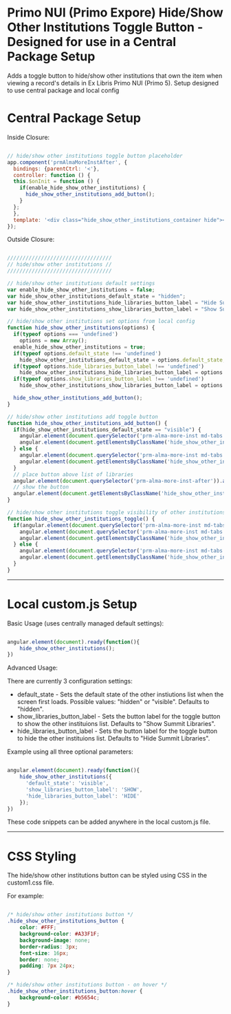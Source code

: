 # Primo NUI (Primo Expore) Hide/Show Other Institutions Toggle Button - Designed for use in a Central Package Setup

Adds a toggle button to hide/show other institutions that own the item when viewing a record's details in Ex Libris Primo NUI (Primo 5). Setup designed to use central package and local config


# Central Package Setup 

Inside Closure:

```js

// hide/show other institutions toggle button placeholder
app.component('prmAlmaMoreInstAfter', {
  bindings: {parentCtrl: '<'},
  controller: function () {
  this.$onInit = function () {
    if(enable_hide_show_other_institutions) {
      hide_show_other_institutions_add_button();
    }
  };
  },
  template: '<div class="hide_show_other_institutions_container hide"></div>'
});

```

Outside Closure:

```js

//////////////////////////////////
// hide/show other institutions //
//////////////////////////////////

// hide/show other institutions default settings
var enable_hide_show_other_institutions = false;
var hide_show_other_institutions_default_state = "hidden";
var hide_show_other_institutions_hide_libraries_button_label = "Hide Summit Libraries";
var hide_show_other_institutions_show_libraries_button_label = "Show Summit Libraries";

// hide/show other institutions set options from local config
function hide_show_other_institutions(options) {
  if(typeof options === 'undefined')
    options = new Array();
  enable_hide_show_other_institutions = true;
  if(typeof options.default_state !== 'undefined')
    hide_show_other_institutions_default_state = options.default_state;
  if(typeof options.hide_libraries_button_label !== 'undefined')
    hide_show_other_institutions_hide_libraries_button_label = options.hide_libraries_button_label;
  if(typeof options.show_libraries_button_label !== 'undefined')
    hide_show_other_institutions_show_libraries_button_label = options.show_libraries_button_label;

  hide_show_other_institutions_add_button();
}

// hide/show other institutions add toggle button
function hide_show_other_institutions_add_button() {
  if(hide_show_other_institutions_default_state == "visible") {
    angular.element(document.querySelector('prm-alma-more-inst md-tabs')).removeClass("hide");
    angular.element(document.getElementsByClassName('hide_show_other_institutions_container')).html('<button class="hide_show_other_institutions_button" onclick="hide_show_other_institutions_toggle()">'+hide_show_other_institutions_hide_libraries_button_label+'</button>');
  } else {
    angular.element(document.querySelector('prm-alma-more-inst md-tabs')).addClass("hide");
    angular.element(document.getElementsByClassName('hide_show_other_institutions_container')).html('<button class="hide_show_other_institutions_button" onclick="hide_show_other_institutions_toggle()">'+hide_show_other_institutions_show_libraries_button_label+'</button>');
  }
  // place button above list of libraries 
  angular.element(document.querySelector('prm-alma-more-inst-after')).after(angular.element(document.querySelector('prm-alma-more-inst md-tabs')));
  // show the button
  angular.element(document.getElementsByClassName('hide_show_other_institutions_container')).removeClass("hide");
}

// hide/show other institutions toggle visibility of other institutions list
function hide_show_other_institutions_toggle() {
  if(angular.element(document.querySelector('prm-alma-more-inst md-tabs')).hasClass("hide")) {
    angular.element(document.querySelector('prm-alma-more-inst md-tabs')).removeClass("hide");
    angular.element(document.getElementsByClassName('hide_show_other_institutions_button')).text(hide_show_other_institutions_hide_libraries_button_label);
  } else {
    angular.element(document.querySelector('prm-alma-more-inst md-tabs')).addClass("hide");
    angular.element(document.getElementsByClassName('hide_show_other_institutions_button')).text(hide_show_other_institutions_show_libraries_button_label);
  }
}

```

*************************	

# Local custom.js Setup


Basic Usage (uses centrally managed default settings):

```js

angular.element(document).ready(function(){
	hide_show_other_institutions();
})

```

Advanced Usage:

There are currently 3 configuration settings:
* default_state - Sets the default state of the other instiutions list when the screen first loads. Possible values: "hidden" or "visible". Defaults to "hidden".
* show_libraries_button_label - Sets the button label for the toggle button to show the other instituions list. Defaults to "Show Summit Libraries".
* hide_libraries_button_label - Sets the button label for the toggle button to hide the other instituions list. Defaults to "Hide Summit Libraries".

Example using all three optional parameters:

```js

angular.element(document).ready(function(){
	hide_show_other_institutions({
	  'default_state': 'visible',
	  'show_libraries_button_label': 'SHOW',
	  'hide_libraries_button_label': 'HIDE'
	});
})

```

These code snippets can be added anywhere in the local custom.js file.

***************

# CSS Styling

The hide/show other institutions button can be styled using CSS in the custom1.css file.

For example:

```css

/* hide/show other institutions button */
.hide_show_other_institutions_button {
    color: #FFF;
    background-color: #A33F1F;
    background-image: none;
    border-radius: 3px;
    font-size: 16px;
    border: none;
    padding: 7px 24px;
}

/* hide/show other institutions button - on hover */
.hide_show_other_institutions_button:hover {
    background-color: #b5654c;
}

```
